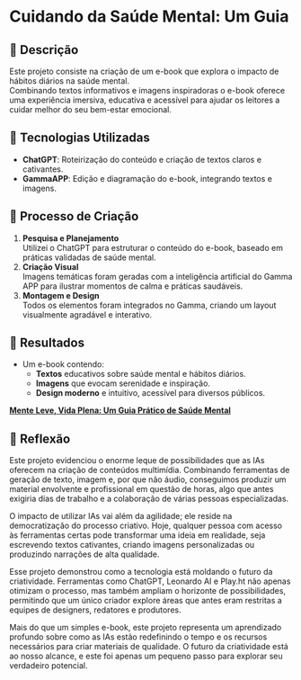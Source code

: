 # **Cuidando da Saúde Mental: Um Guia**

## 📒 Descrição
Este projeto consiste na criação de um e-book que explora o impacto de hábitos diários na saúde mental.  
Combinando textos informativos e imagens inspiradoras o e-book oferece uma experiência imersiva, educativa e acessível para ajudar os leitores a cuidar melhor do seu bem-estar emocional.

## 🤖 Tecnologias Utilizadas
- **ChatGPT**: Roteirização do conteúdo e criação de textos claros e cativantes.
- **GammaAPP**: Edição e diagramação do e-book, integrando textos e imagens. 

## 🧐 Processo de Criação
1. **Pesquisa e Planejamento**  
   Utilizei o ChatGPT para estruturar o conteúdo do e-book, baseado em práticas validadas de saúde mental.  
2. **Criação Visual**  
   Imagens temáticas foram geradas com a inteligência artificial do Gamma APP para ilustrar momentos de calma e práticas saudáveis.  
3. **Montagem e Design**  
   Todos os elementos foram integrados no Gamma, criando um layout visualmente agradável e interativo.

## 🚀 Resultados
- Um e-book contendo:  
  - **Textos** educativos sobre saúde mental e hábitos diários.  
  - **Imagens** que evocam serenidade e inspiração.
  - **Design moderno** e intuitivo, acessível para diversos públicos.  

[**Mente Leve, Vida Plena: Um Guia Prático de Saúde Mental**](Mente-Leve-Vida-Plena-Um-Guia-Pratico-de-Saude-Mental.pdf)

## 💭 Reflexão
Este projeto evidenciou o enorme leque de possibilidades que as IAs oferecem na criação de conteúdos multimídia. Combinando ferramentas de geração de texto, imagem e, por que não áudio, conseguimos produzir um material envolvente e profissional em questão de horas, algo que antes exigiria dias de trabalho e a colaboração de várias pessoas especializadas.  

O impacto de utilizar IAs vai além da agilidade; ele reside na democratização do processo criativo. Hoje, qualquer pessoa com acesso às ferramentas certas pode transformar uma ideia em realidade, seja escrevendo textos cativantes, criando imagens personalizadas ou produzindo narrações de alta qualidade.  

Esse projeto demonstrou como a tecnologia está moldando o futuro da criatividade. Ferramentas como ChatGPT, Leonardo AI e Play.ht não apenas otimizam o processo, mas também ampliam o horizonte de possibilidades, permitindo que um único criador explore áreas que antes eram restritas a equipes de designers, redatores e produtores.  

Mais do que um simples e-book, este projeto representa um aprendizado profundo sobre como as IAs estão redefinindo o tempo e os recursos necessários para criar materiais de qualidade. O futuro da criatividade está ao nosso alcance, e este foi apenas um pequeno passo para explorar seu verdadeiro potencial.
